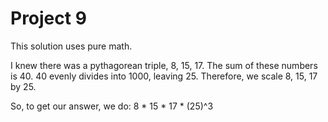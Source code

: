 # Project 9

This solution uses pure math.

I knew there was a pythagorean triple, 8, 15, 17.
The sum of these numbers is 40.
40 evenly divides into 1000, leaving 25.
Therefore, we scale 8, 15, 17 by 25.

So, to get our answer, we do:
8 * 15 * 17 * (25)^3

